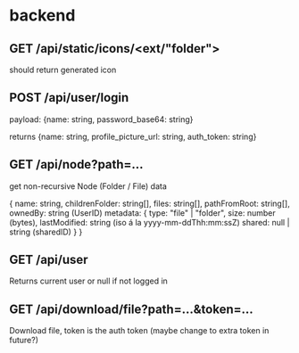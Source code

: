 # backend

## GET /api/static/icons/<ext/"folder">

should return generated icon

## POST /api/user/login

payload: {name: string, password_base64: string}

returns {name: string, profile_picture_url: string, auth_token: string}

## GET /api/node?path=...

get non-recursive Node (Folder / File) data

{
    name: string,
    childrenFolder: string[],
    files: string[],
    pathFromRoot: string[],
    ownedBy: string (UserID)
    metadata: {
        type: "file" | "folder",
        size: number (bytes),
        lastModified: string (iso á la yyyy-mm-ddThh:mm:ssZ)
        shared: null | string (sharedID)
    }
}

## GET /api/user

Returns current user or null if not logged in

## GET /api/download/file?path=...&token=...

Download file, token is the auth token (maybe change to extra token in future?)